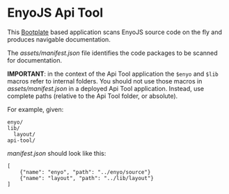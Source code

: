 EnyoJS Api Tool
===============

This [Bootplate](http://github.com/enyojs/bootplate) based application scans EnyoJS source code on the fly and produces navigable documentation.

The _assets/manifest.json_ file identifies the code packages to be scanned for documentation.

**IMPORTANT**: in the context of the Api Tool application the `$enyo` and `$lib` macros refer to internal folders. You should not use those macros in _assets/manifest.json_ in a deployed Api Tool application. Instead, use complete paths (relative to the Api Tool folder, or absolute).

For example, given:

	enyo/
	lib/
	  layout/
	api-tool/
	  

_manifest.json_ should look like this:

	[
		{"name": "enyo", "path": "../enyo/source"}
		{"name": "layout", "path": "../lib/layout"}
	]